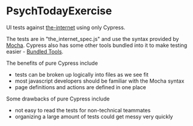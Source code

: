 # PsychTodayExercise

UI tests against [the-internet](http://the-internet.herokuapp.com/) using only Cypress.

The tests are in "the_internet_spec.js" and use the syntax provided by [Mocha](https://mochajs.org/). Cypress also has some other tools bundled into it to make testing easier - [Bundled Tools](https://docs.cypress.io/guides/references/bundled-tools#Mocha).

The benefits of pure Cypress include
* tests can be broken up logically into files as we see fit
* most javascript developers should be familiar with the Mocha syntax
* page definitions and actions are defined in one place

Some drawbacks of pure Cypress include 
* not easy to read the tests for non-technical teammates
* organizing a large amount of tests could get messy very quickly
